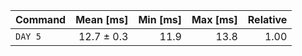 | Command | Mean [ms] | Min [ms] | Max [ms] | Relative |
|:---|---:|---:|---:|---:|
| `DAY 5` | 12.7 ± 0.3 | 11.9 | 13.8 | 1.00 |
